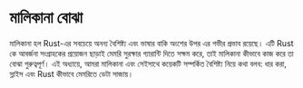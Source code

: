 # মালিকানা বোঝা

মালিকানা হল Rust-এর সবচেয়ে অনন্য বৈশিষ্ট্য এবং ভাষার বাকি অংশের উপর এর গভীর প্রভাব রয়েছে। এটি Rust কে আবর্জনা সংগ্রাহকের প্রয়োজন ছাড়াই মেমরি সুরক্ষার গ্যারান্টি দিতে সক্ষম করে, তাই মালিকানা কীভাবে কাজ করে তা বোঝা গুরুত্বপূর্ণ। এই অধ্যায়ে, আমরা মালিকানা এবং সেইসাথে কয়েকটি সম্পর্কিত বৈশিষ্ট্য নিয়ে কথা বলব: ধার করা, স্লাইস এবং Rust কীভাবে মেমরিতে ডেটা সাজায়।
